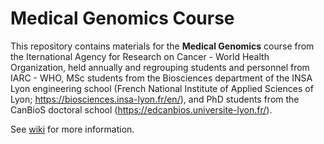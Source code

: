 # Medical Genomics Course
This repository contains materials for the **Medical Genomics** course from the Iternational Agency for Research on Cancer - World Health Organization, held annually and regrouping students and personnel from IARC - WHO, MSc students from the Biosciences department of the INSA Lyon engineering school (French National Institute of Applied Sciences of Lyon; https://biosciences.insa-lyon.fr/en/), and PhD students from the CanBioS doctoral school (https://edcanbios.universite-lyon.fr/). 

See [wiki](https://github.com/nalcala/medical_genomics_course/wiki) for more information.
